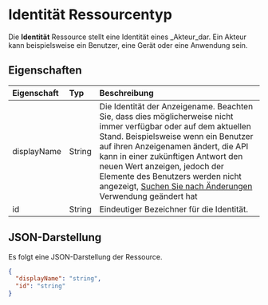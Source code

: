 # <a name="identity-resource-type"></a>Identität Ressourcentyp

Die **Identität** Ressource stellt eine Identität eines _Akteur_dar. Ein Akteur kann beispielsweise ein Benutzer, eine Gerät oder eine Anwendung sein.

## <a name="properties"></a>Eigenschaften

| Eigenschaft    | Typ   | Beschreibung                                                                                                                                                                                                                                                                                                           |
|:------------|:-------|:----------------------------------------------------------------------------------------------------------------------------------------------------------------------------------------------------------------------------------------------------------------------------------------------------------------------|
| displayName | String | Die Identität der Anzeigename. Beachten Sie, dass dies möglicherweise nicht immer verfügbar oder auf dem aktuellen Stand. Beispielsweise wenn ein Benutzer auf ihren Anzeigenamen ändert, die API kann in einer zukünftigen Antwort den neuen Wert anzeigen, jedoch der Elemente des Benutzers werden nicht angezeigt, [Suchen Sie nach Änderungen](../api/item_delta.md) Verwendung geändert hat |
| id          | String | Eindeutiger Bezeichner für die Identität.                                                                                                                                                                                                                                                                                   |

## <a name="json-representation"></a>JSON-Darstellung

Es folgt eine JSON-Darstellung der Ressource.

<!-- {
  "blockType": "resource",
  "optionalProperties": [

  ],
  "@odata.type": "microsoft.graph.identity"
}-->

```json
{
  "displayName": "string",
  "id": "string"
}
```

<!-- uuid: 8fcb5dbc-d5aa-4681-8e31-b001d5168d79
2015-10-25 14:57:30 UTC -->
<!-- {
  "type": "#page.annotation",
  "description": "identity resource",
  "keywords": "",
  "section": "documentation",
  "tocPath": ""
}-->
